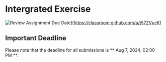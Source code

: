 # Intergrated Exercise
![Review Assignment Due Date](https://classroom.github.com/assets/deadline-readme-button-24ddc0f5d75046c5622901739e7c5dd533143b0c8e959d652212380cedb1ea36.svg)](https://classroom.github.com/a/t57ZVucK)

## Important Deadline

Please note that the deadline for all submissions is ** Aug 7, 2024, 02:00 PM **.
